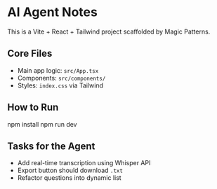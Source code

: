 # AI Agent Notes

This is a Vite + React + Tailwind project scaffolded by Magic Patterns.

## Core Files
- Main app logic: `src/App.tsx`
- Components: `src/components/`
- Styles: `index.css` via Tailwind

## How to Run

npm install
npm run dev


## Tasks for the Agent
- Add real-time transcription using Whisper API
- Export button should download `.txt`
- Refactor questions into dynamic list